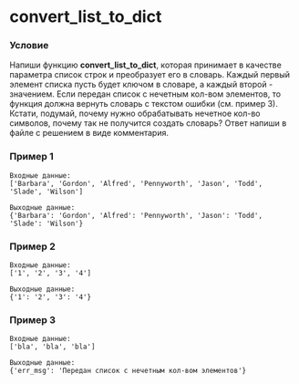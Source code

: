# convert_list_to_dict

### **Условие**

Напиши функцию **convert_list_to_dict**, которая принимает в качестве параметра список строк и преобразует его в словарь. Каждый первый элемент списка пусть будет ключом в словаре, а каждый второй - значением. Если передан список с нечетным кол-вом элементов, то функция должна вернуть словарь с текстом ошибки (см. пример 3). Кстати, подумай, почему нужно обрабатывать нечетное кол-во символов, почему так не получится создать словарь? Ответ напиши в файле с решением в виде комментария.

### Пример 1

```
Входные данные:
['Barbara', 'Gordon', 'Alfred', 'Pennyworth', 'Jason', 'Todd', 'Slade', 'Wilson']

Выходные данные:
{'Barbara': 'Gordon', 'Alfred': 'Pennyworth', 'Jason': 'Todd', 'Slade': 'Wilson'}
```

### Пример 2

```
Входные данные:
['1', '2', '3', '4']

Выходные данные:
{'1': '2', '3': '4'}
```

### Пример 3

```
Входные данные:
['bla', 'bla', 'bla']

Выходные данные:
{'err_msg': 'Передан список с нечетным кол-вом элементов'}
```